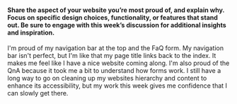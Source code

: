 #### Share the aspect of your website you’re most proud of, and explain why. Focus on specific design choices, functionality, or features that stand out. Be sure to engage with this week’s discussion for additional insights and inspiration.

I'm proud of my navigation bar at the top and the FaQ form. My navigation bar isn't perfect, but I'm like that my page title links back to the index. It makes me feel like I have a nice website coming along. I'm also proud of the QnA because it took me a bit to understand how forms work. I still have a long way to go on cleaning up my websites hierarchy and content to enhance its accessibility, but my work this week gives me confidence that I can slowly get there. 